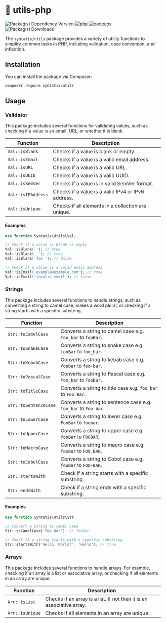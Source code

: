 # 🧰 utils-php

![Packagist Dependency Version](https://img.shields.io/packagist/dependency-v/syntatis/utils/php?color=%237A86B8) [![php](https://github.com/syntatis/utils-php/actions/workflows/php.yml/badge.svg)](https://github.com/syntatis/utils-php/actions/workflows/php.yml) [![codecov](https://codecov.io/gh/syntatis/utils-php/graph/badge.svg?token=QH387BY1PK)](https://codecov.io/gh/syntatis/utils-php) ![Packagist Downloads](https://img.shields.io/packagist/dt/syntatis/utils)

The `syntatis/utils` package provides a variety of utility functions to simplify common tasks in PHP, including validation, case conversion, and inflection.

## Installation

You can install the package via Composer:

```bash
composer require syntatis/utils
```

## Usage

### Validator

This package includes several functions for validating values, such as checking if a value is an email, URL, or whether it is blank.

| Function           | Description                                            |
|--------------------|--------------------------------------------------------|
| `Val::isBlank`     | Checks if a value is blank or empty.                   |
| `Val::isEmail`     | Checks if a value is a valid email address.            |
| `Val::isURL`       | Checks if a value is a valid URL.                      |
| `Val::isUUID`      | Checks if a value is a valid UUID.                     |
| `Val::isSemVer`    | Checks if a value is in valid SemVer format.           |
| `Val::isIPAddress` | Checks if a value is a valid IPv4 or IPv6 address.     |
| `Val::isUnique`    | Checks if all elements in a collection are unique.     |

#### Examples

```php
use function Syntatis\Utils\Val;

// Check if a value is blank or empty
Val::isBlank(''); // true
Val::isBlank(' '); // true
Val::isBlank('foo '); // false

// Check if a value is a valid email address
Val::isEmail('example@example.com'); // true
Val::isEmail('invalid-email'); // false
```

### Strings

This package includes several functions to handle strings, such as converting a string to camel case, makes a word plural, or checking if a string starts with a specific substring.

| Function      | Description                                                            |
|---------------|------------------------------------------------------------------------|
| `Str::toCamelCase`    | Converts a string to camel case e.g. `foo_bar` to `fooBar`.    |
| `Str::toSnakeCase`    | Converts a string to snake case e.g. `fooBar` to `foo_bar`.    |
| `Str::toKebabCase`    | Converts a string to kebab case e.g. `fooBar` to `foo-bar`.    |
| `Str::toPascalCase`   | Converts a string to Pascal case e.g. `foo_bar` to `FooBar`.   |
| `Str::toTitleCase`    | Converts a string to title case e.g. `foo_bar` to `Foo Bar`.   |
| `Str::toSentenceCase` | Converts a string to sentence case e.g. `foo_bar` to `Foo bar`.|
| `Str::toLowerCase`    | Converts a string to lower case e.g. `FooBar` to `foobar`.     |
| `Str::toUpperCase`    | Converts a string to upper case e.g. `fooBar` to `FOOBAR`.     |
| `Str::toMacroCase`    | Converts a string to macro case e.g. `fooBar` to `FOO_BAR`.    |
| `Str::toCobolCase`    | Converts a string to Cobol case e.g. `fooBar` to `FOO-BAR`.    |
| `Str::startsWith`     | Check if a string starts with a specific substring.            |
| `Str::endsWith`       | Check if a string ends with a specific substring.              |

#### Examples

```php
use function Syntatis\Utils\Str;

// Convert a string to camel case
Str::toCamelCase('foo_bar'); // fooBar

// Check if a string starts with a specific substring
Str::startsWith('Hello, World!', 'Hello'); // true
```

### Arrays

This package includes several functions to handle arrays. For example, checking if an array is a list or associative array, or checking if all elements in an array are unique.

| Function       | Description                                                            |
|----------------|------------------------------------------------------------------------|
| `Arr::isList`  | Checks if an array is a list. If not then it is an associative array.  |
| `Arr::isUnique`| Checks if all elements in an array are unique.                         |

